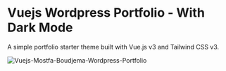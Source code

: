 # Vuejs Wordpress Portfolio - With Dark Mode

A simple portfolio starter theme built with Vue.js v3 and Tailwind CSS v3.

![Vuejs-Mostfa-Boudjema-Wordpress-Portfolio](https://gitlab.com/MyProjects8951912/wordpress-portfolio/-/blob/main/src/assets/images/My%20Portfolio.jpg)